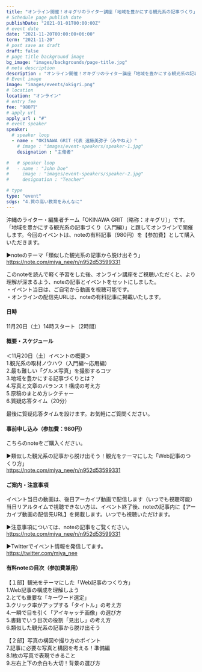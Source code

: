 ```yaml
---
title: "オンライン開催！オキグリのライター講座「地域を豊かにする観光系の記事づくり」入門編"
# Schedule page publish date
publishDate: "2021-01-01T00:00:00Z"
# event date
date: "2021-11-20T00:00:00+06:00"
term: "2021-11-20"
# post save as draft
draft: false
# page title background image
bg_image: "images/backgrounds/page-title.jpg"
# meta description
description : "オンライン開催！オキグリのライター講座「地域を豊かにする観光系の記事づくり」入門編"
# Event image
image: "images/events/okigri.png"
# location
location: "オンライン"
# entry fee
fee: "980円"
# apply url
apply_url : "#"
# event speaker
speaker:
  # speaker loop
  - name : "OKINAWA GRIT 代表 遠藤美弥子（みやねえ）"
    # image : "images/event-speakers/speaker-1.jpg"
    designation : "主催者"

#   # speaker loop
#   - name : "John Doe"
#     image : "images/event-speakers/speaker-2.jpg"
#     designation : "Teacher"

# type
type: "event"
sdgs: "4.質の高い教育をみんなに"
---
```


沖縄のライター・編集者チーム「OKINAWA GRIT（略称：オキグリ）」です。「地域を豊かにする観光系の記事づくり（入門編）」と題してオンラインで開催します。今回のイベントは、noteの有料記事（980円）を【参加費】として購入いただきます。  
  
▶noteのテーマ「類似した観光系の記事から脱け出そう」  
https://note.com/miya_nee/n/n952d53599331  
  
このnoteを読んで軽く予習をした後、オンライン講座をご視聴いただくと、より理解が深まるよう、noteの記事とイベントをセットにしました。  
・イベント当日は、ご自宅から動画を視聴可能です。  
・オンラインの配信先URLは、noteの有料記事に掲載いたします。  
  
#### 日時
11月20日（土）14時スタート（2時間）  

#### 概要・スケジュール
＜11月20日（土）イベントの概要＞  
1.観光系の取材ノウハウ（入門編〜応用編）  
2.最も難しい「グルメ写真」を撮影するコツ  
3.地域を豊かにする記事づくりとは？  
4.写真と文章のバランス！構成の考え方  
5.原稿のまとめ方レクチャー  
6.質疑応答タイム（20分）  
  
最後に質疑応答タイムを設けます。お気軽にご質問ください。  
  
#### 事前申し込み（参加費：980円）
こちらのnoteをご購入ください。  
  
▶類似した観光系の記事から脱け出そう！観光をテーマにした「Web記事のつくり方」  
https://note.com/miya_nee/n/n952d53599331  
  
#### ご案内・注意事項
イベント当日の動画は、後日アーカイブ動画で配信します（いつでも視聴可能）  
当日リアルタイムで視聴できない方は、イベント終了後、noteの記事内に【アーカイブ動画の配信先URL】を掲載します。いつでも視聴いただけます。  
  
▶注意事項については、noteの記事をご覧ください。  
https://note.com/miya_nee/n/n952d53599331  
  
▶Twitterでイベント情報を発信してます。  
https://twitter.com/miya_nee  
  
#### 有料noteの目次（参加費兼用）
【１部】観光をテーマにした「Web記事のつくり方」  
1.Web記事の構成を理解しよう  
2.とても重要な「キーワード選定」  
3.クリック率がアップする「タイトル」の考え方  
4.一瞬で目を引く「アイキャッチ画像」の選び方  
5.書籍でいう目次の役割「見出し」の考え方  
6.類似した観光系の記事から脱け出そう  
  
【２部】写真の構図や撮り方のポイント  
7.記事に必要な写真と構図を考える！準備編  
8.1枚の写真で表現できること  
9.左右上下の余白も大切！背景の選び方  
  
